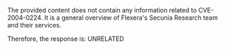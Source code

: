 The provided content does not contain any information related to CVE-2004-0224. It is a general overview of Flexera's Secunia Research team and their services.

Therefore, the response is: UNRELATED